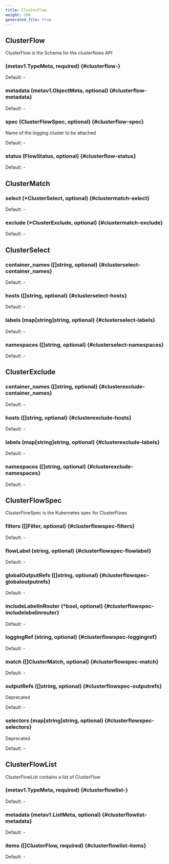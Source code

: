 ```yaml
---
title: ClusterFlow
weight: 200
generated_file: true
---
```


## ClusterFlow

ClusterFlow is the Schema for the clusterflows API

###  (metav1.TypeMeta, required) {#clusterflow-}

Default: -

### metadata (metav1.ObjectMeta, optional) {#clusterflow-metadata}

Default: -

### spec (ClusterFlowSpec, optional) {#clusterflow-spec}

Name of the logging cluster to be attached 

Default: -

### status (FlowStatus, optional) {#clusterflow-status}

Default: -


## ClusterMatch

### select (*ClusterSelect, optional) {#clustermatch-select}

Default: -

### exclude (*ClusterExclude, optional) {#clustermatch-exclude}

Default: -


## ClusterSelect

### container_names ([]string, optional) {#clusterselect-container_names}

Default: -

### hosts ([]string, optional) {#clusterselect-hosts}

Default: -

### labels (map[string]string, optional) {#clusterselect-labels}

Default: -

### namespaces ([]string, optional) {#clusterselect-namespaces}

Default: -


## ClusterExclude

### container_names ([]string, optional) {#clusterexclude-container_names}

Default: -

### hosts ([]string, optional) {#clusterexclude-hosts}

Default: -

### labels (map[string]string, optional) {#clusterexclude-labels}

Default: -

### namespaces ([]string, optional) {#clusterexclude-namespaces}

Default: -


## ClusterFlowSpec

ClusterFlowSpec is the Kubernetes spec for ClusterFlows

### filters ([]Filter, optional) {#clusterflowspec-filters}

Default: -

### flowLabel (string, optional) {#clusterflowspec-flowlabel}

Default: -

### globalOutputRefs ([]string, optional) {#clusterflowspec-globaloutputrefs}

Default: -

### includeLabelInRouter (*bool, optional) {#clusterflowspec-includelabelinrouter}

Default: -

### loggingRef (string, optional) {#clusterflowspec-loggingref}

Default: -

### match ([]ClusterMatch, optional) {#clusterflowspec-match}

Default: -

### outputRefs ([]string, optional) {#clusterflowspec-outputrefs}

Deprecated 

Default: -

### selectors (map[string]string, optional) {#clusterflowspec-selectors}

Deprecated 

Default: -


## ClusterFlowList

ClusterFlowList contains a list of ClusterFlow

###  (metav1.TypeMeta, required) {#clusterflowlist-}

Default: -

### metadata (metav1.ListMeta, optional) {#clusterflowlist-metadata}

Default: -

### items ([]ClusterFlow, required) {#clusterflowlist-items}

Default: -



